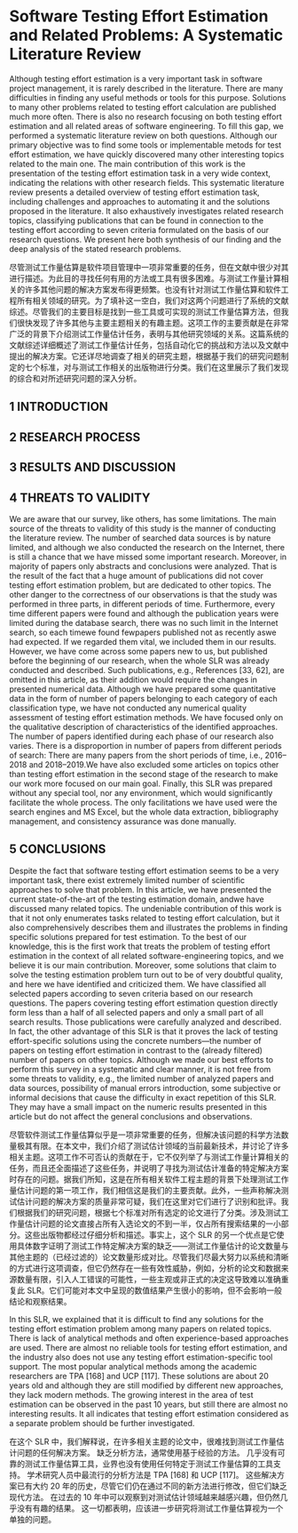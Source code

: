# Software Testing Effort Estimation and Related Problems: A Systematic Literature Review

Although testing effort estimation is a very important task in software project management, it is rarely described in the literature. There are many difficulties in finding any useful methods or tools for this purpose. Solutions to many other problems related to testing effort calculation are published much more often. There is also no research focusing on both testing effort estimation and all related areas of software engineering. To fill this gap, we performed a systematic literature review on both questions. Although our primary objective was to find some tools or implementable metods for test effort estimation, we have quickly discovered many other interesting topics related to the main one. The main contribution of this work is the presentation of the testing effort estimation task in a very wide context, indicating the relations with other research fields. This systematic literature review presents a detailed overview of testing effort estimation task, including challenges and approaches to automating it and the solutions proposed in the literature. It also exhaustively investigates related research topics, classifying publications that can be found in connection to the testing effort according to seven criteria formulated on the basis of our research questions. We present here both synthesis of our finding and the deep analysis of the stated research problems.

尽管测试工作量估算是软件项目管理中一项非常重要的任务，但在文献中很少对其进行描述。为此目的寻找任何有用的方法或工具有很多困难。与测试工作量计算相关的许多其他问题的解决方案发布得更频繁。也没有针对测试工作量估算和软件工程所有相关领域的研究。为了填补这一空白，我们对这两个问题进行了系统的文献综述。尽管我们的主要目标是找到一些工具或可实现的测试工作量估算方法，但我们很快发现了许多其他与主要主题相关的有趣主题。这项工作的主要贡献是在非常广泛的背景下介绍测试工作量估计任务，表明与其他研究领域的关系。这篇系统的文献综述详细概述了测试工作量估计任务，包括自动化它的挑战和方法以及文献中提出的解决方案。它还详尽地调查了相关的研究主题，根据基于我们的研究问题制定的七个标准，对与测试工作相关的出版物进行分类。我们在这里展示了我们发现的综合和对所述研究问题的深入分析。

## 1 INTRODUCTION

## 2 RESEARCH PROCESS

## 3 RESULTS AND DISCUSSION

## 4 THREATS TO VALIDITY

We are aware that our survey, like others, has some limitations. The main source of the threats to validity of this study is the manner of conducting the literature review. The number of searched data sources is by nature limited, and although we also conducted the research on the Internet, there is still a chance that we have missed some important research. Moreover, in majority of papers only abstracts and conclusions were analyzed. That is the result of the fact that a huge amount of publications did not cover testing effort estimation problem, but are dedicated to other topics. The other danger to the correctness of our observations is that the study was performed in three parts, in different periods of time. Furthermore, every time different papers were found and although the publication years were limited during the database search, there was no such limit in the Internet search, so each timewe found fewpapers published not as recently aswe had expected. If we regarded them vital, we included them in our results. However, we have come across some papers new to us, but published before the beginning of our research, when the whole SLR was already conducted and described. Such publications, e.g., References [33, 62], are omitted in this article, as their addition would require the changes in presented numerical data. Although we have prepared some quantitative data in the form of number of papers belonging to each category of each classification type, we have not conducted any numerical quality assessment of testing effort estimation methods. We have focused only on the qualitative description of characteristics of the identified approaches. The number of papers identified during each phase of our research also varies. There is a disproportion in number of papers from different periods of search: There are many papers from the short periods of time, i.e., 2016–2018 and 2018–2019.We have also excluded some articles on topics other than testing effort estimation in the second stage of the research to make our work more focused on our main goal. Finally, this SLR was prepared without any special tool, nor any environment, which would significantly facilitate the whole process. The only facilitations we have used were the search engines and MS Excel, but the whole data extraction, bibliography management, and consistency assurance was done manually.



## 5 CONCLUSIONS

Despite the fact that software testing effort estimation seems to be a very important task, there exist extremely limited number of scientific approaches to solve that problem. In this article, we have presented the current state-of-the-art of the testing estimation domain, andwe have discussed many related topics. The undeniable contribution of this work is that it not only enumerates tasks related to testing effort calculation, but it also comprehensively describes them and illustrates the problems in finding specific solutions prepared for test estimation. To the best of our knowledge, this is the first work that treats the problem of testing effort estimation in the context of all related software-engineering topics, and we believe it is our main contribution. Moreover, some solutions that claim to solve the testing estimation problem turn out to be of very doubtful quality, and here we have identified and criticized them. We have classified all selected papers according to seven criteria based on our research questions. The papers covering testing effort estimation question directly form less than a half of all selected papers and only a small part of all search results. Those publications were carefully analyzed and described. In fact, the other advantage of this SLR is that it proves the lack of testing effort-specific solutions using the concrete numbers—the number of papers on testing effort estimation in contrast to the (already filtered) number of papers on other topics. Although we made our best efforts to perform this survey in a systematic and clear manner, it is not free from some threats to validity, e.g., the limited number of analyzed papers and data sources, possibility of manual errors introduction, some subjective or informal decisions that cause the difficulty in exact repetition of this SLR. They may have a small impact on the numeric results presented in this article but do not affect the general conclusions and observations.

尽管软件测试工作量估算似乎是一项非常重要的任务，但解决该问题的科学方法数量极其有限。在本文中，我们介绍了测试估计领域的当前最新技术，并讨论了许多相关主题。这项工作不可否认的贡献在于，它不仅列举了与测试工作量计算相关的任务，而且还全面描述了这些任务，并说明了寻找为测试估计准备的特定解决方案时存在的问题。据我们所知，这是在所有相关软件工程主题的背景下处理测试工作量估计问题的第一项工作，我们相信这是我们的主要贡献。此外，一些声称解决测试估计问题的解决方案的质量非常可疑，我们在这里对它们进行了识别和批评。我们根据我们的研究问题，根据七个标准对所有选定的论文进行了分类。涉及测试工作量估计问题的论文直接占所有入选论文的不到一半，仅占所有搜索结果的一小部分。这些出版物都经过仔细分析和描述。事实上，这个 SLR 的另一个优点是它使用具体数字证明了测试工作特定解决方案的缺乏——测试工作量估计的论文数量与其他主题的（已经过滤的）论文数量形成对比。尽管我们尽最大努力以系统和清晰的方式进行这项调查，但它仍然存在一些有效性威胁，例如，分析的论文和数据来源数量有限，引入人工错误的可能性，一些主观或非正式的决定这导致难以准确重复此 SLR。它们可能对本文中呈现的数值结果产生很小的影响，但不会影响一般结论和观察结果。

In this SLR, we explained that it is difficult to find any solutions for the testing effort estimation problem among many papers on related topics. There is lack of analytical methods and often experience-based approaches are used. There are almost no reliable tools for testing effort estimation, and the industry also does not use any testing effort estimation-specific tool support. The most popular analytical methods among the academic researchers are TPA [168] and UCP [117]. These solutions are about 20 years old and although they are still modified by different new approaches, they lack modern methods. The growing interest in the area of test estimation can be observed in the past 10 years, but still there are almost no interesting results. It all indicates that testing effort estimation considered as a separate problem should be further investigated.

在这个 SLR 中，我们解释说，在许多相关主题的论文中，很难找到测试工作量估计问题的任何解决方案。 缺乏分析方法，通常使用基于经验的方法。 几乎没有可靠的测试工作量估算工具，业界也没有使用任何特定于测试工作量估算的工具支持。 学术研究人员中最流行的分析方法是 TPA [168] 和 UCP [117]。 这些解决方案已有大约 20 年的历史，尽管它们仍在通过不同的新方法进行修改，但它们缺乏现代方法。 在过去的 10 年中可以观察到对测试估计领域越来越感兴趣，但仍然几乎没有有趣的结果。 这一切都表明，应该进一步研究将测试工作量估算视为一个单独的问题。
